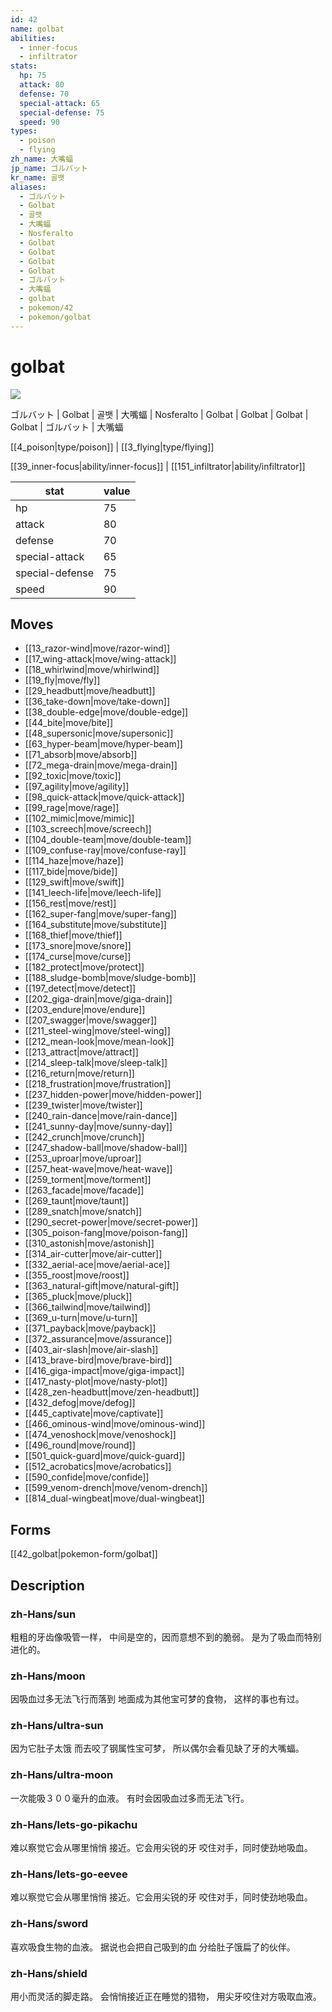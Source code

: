 ```yaml
---
id: 42
name: golbat
abilities:
  - inner-focus
  - infiltrator
stats:
  hp: 75
  attack: 80
  defense: 70
  special-attack: 65
  special-defense: 75
  speed: 90
types:
  - poison
  - flying
zh_name: 大嘴蝠
jp_name: ゴルバット
kr_name: 골뱃
aliases:
  - ゴルバット
  - Golbat
  - 골뱃
  - 大嘴蝠
  - Nosferalto
  - Golbat
  - Golbat
  - Golbat
  - Golbat
  - ゴルバット
  - 大嘴蝠
  - golbat
  - pokemon/42
  - pokemon/golbat
---
```

# golbat

![](https://raw.githubusercontent.com/PokeAPI/sprites/master/sprites/pokemon/42.png)

ゴルバット | Golbat | 골뱃 | 大嘴蝠 | Nosferalto | Golbat | Golbat | Golbat | Golbat | ゴルバット | 大嘴蝠

[[4_poison|type/poison]] | [[3_flying|type/flying]]

[[39_inner-focus|ability/inner-focus]] | [[151_infiltrator|ability/infiltrator]]

|stat|value|
|---|---|
|hp|75|
|attack|80|
|defense|70|
|special-attack|65|
|special-defense|75|
|speed|90|


## Moves

- [[13_razor-wind|move/razor-wind]]
- [[17_wing-attack|move/wing-attack]]
- [[18_whirlwind|move/whirlwind]]
- [[19_fly|move/fly]]
- [[29_headbutt|move/headbutt]]
- [[36_take-down|move/take-down]]
- [[38_double-edge|move/double-edge]]
- [[44_bite|move/bite]]
- [[48_supersonic|move/supersonic]]
- [[63_hyper-beam|move/hyper-beam]]
- [[71_absorb|move/absorb]]
- [[72_mega-drain|move/mega-drain]]
- [[92_toxic|move/toxic]]
- [[97_agility|move/agility]]
- [[98_quick-attack|move/quick-attack]]
- [[99_rage|move/rage]]
- [[102_mimic|move/mimic]]
- [[103_screech|move/screech]]
- [[104_double-team|move/double-team]]
- [[109_confuse-ray|move/confuse-ray]]
- [[114_haze|move/haze]]
- [[117_bide|move/bide]]
- [[129_swift|move/swift]]
- [[141_leech-life|move/leech-life]]
- [[156_rest|move/rest]]
- [[162_super-fang|move/super-fang]]
- [[164_substitute|move/substitute]]
- [[168_thief|move/thief]]
- [[173_snore|move/snore]]
- [[174_curse|move/curse]]
- [[182_protect|move/protect]]
- [[188_sludge-bomb|move/sludge-bomb]]
- [[197_detect|move/detect]]
- [[202_giga-drain|move/giga-drain]]
- [[203_endure|move/endure]]
- [[207_swagger|move/swagger]]
- [[211_steel-wing|move/steel-wing]]
- [[212_mean-look|move/mean-look]]
- [[213_attract|move/attract]]
- [[214_sleep-talk|move/sleep-talk]]
- [[216_return|move/return]]
- [[218_frustration|move/frustration]]
- [[237_hidden-power|move/hidden-power]]
- [[239_twister|move/twister]]
- [[240_rain-dance|move/rain-dance]]
- [[241_sunny-day|move/sunny-day]]
- [[242_crunch|move/crunch]]
- [[247_shadow-ball|move/shadow-ball]]
- [[253_uproar|move/uproar]]
- [[257_heat-wave|move/heat-wave]]
- [[259_torment|move/torment]]
- [[263_facade|move/facade]]
- [[269_taunt|move/taunt]]
- [[289_snatch|move/snatch]]
- [[290_secret-power|move/secret-power]]
- [[305_poison-fang|move/poison-fang]]
- [[310_astonish|move/astonish]]
- [[314_air-cutter|move/air-cutter]]
- [[332_aerial-ace|move/aerial-ace]]
- [[355_roost|move/roost]]
- [[363_natural-gift|move/natural-gift]]
- [[365_pluck|move/pluck]]
- [[366_tailwind|move/tailwind]]
- [[369_u-turn|move/u-turn]]
- [[371_payback|move/payback]]
- [[372_assurance|move/assurance]]
- [[403_air-slash|move/air-slash]]
- [[413_brave-bird|move/brave-bird]]
- [[416_giga-impact|move/giga-impact]]
- [[417_nasty-plot|move/nasty-plot]]
- [[428_zen-headbutt|move/zen-headbutt]]
- [[432_defog|move/defog]]
- [[445_captivate|move/captivate]]
- [[466_ominous-wind|move/ominous-wind]]
- [[474_venoshock|move/venoshock]]
- [[496_round|move/round]]
- [[501_quick-guard|move/quick-guard]]
- [[512_acrobatics|move/acrobatics]]
- [[590_confide|move/confide]]
- [[599_venom-drench|move/venom-drench]]
- [[814_dual-wingbeat|move/dual-wingbeat]]

## Forms



[[42_golbat|pokemon-form/golbat]]

## Description

### zh-Hans/sun

粗粗的牙齿像吸管一样，
中间是空的，因而意想不到的脆弱。
是为了吸血而特别进化的。

### zh-Hans/moon

因吸血过多无法飞行而落到
地面成为其他宝可梦的食物，
这样的事也有过。

### zh-Hans/ultra-sun

因为它肚子太饿
而去咬了钢属性宝可梦，
所以偶尔会看见缺了牙的大嘴蝠。

### zh-Hans/ultra-moon

一次能吸３００毫升的血液。
有时会因吸血过多而无法飞行。

### zh-Hans/lets-go-pikachu

难以察觉它会从哪里悄悄
接近。它会用尖锐的牙
咬住对手，同时使劲地吸血。

### zh-Hans/lets-go-eevee

难以察觉它会从哪里悄悄
接近。它会用尖锐的牙
咬住对手，同时使劲地吸血。

### zh-Hans/sword

喜欢吸食生物的血液。
据说也会把自己吸到的血
分给肚子饿扁了的伙伴。

### zh-Hans/shield

用小而灵活的脚走路。
会悄悄接近正在睡觉的猎物，
用尖牙咬住对方吸取血液。

